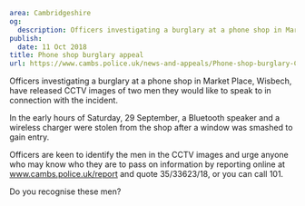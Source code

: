 ```yaml
area: Cambridgeshire
og:
  description: Officers investigating a burglary at a phone shop in Market Place, Wisbech, have released CCTV images of two men they would like to speak to in connection with the incident.
publish:
  date: 11 Oct 2018
title: Phone shop burglary appeal
url: https://www.cambs.police.uk/news-and-appeals/Phone-shop-burglary-CCTV
```

Officers investigating a burglary at a phone shop in Market Place, Wisbech, have released CCTV images of two men they would like to speak to in connection with the incident.

In the early hours of Saturday, 29 September, a Bluetooth speaker and a wireless charger were stolen from the shop after a window was smashed to gain entry.

Officers are keen to identify the men in the CCTV images and urge anyone who may know who they are to pass on information by reporting online at www.cambs.police.uk/report and quote 35/33623/18, or you can call 101.

Do you recognise these men?
